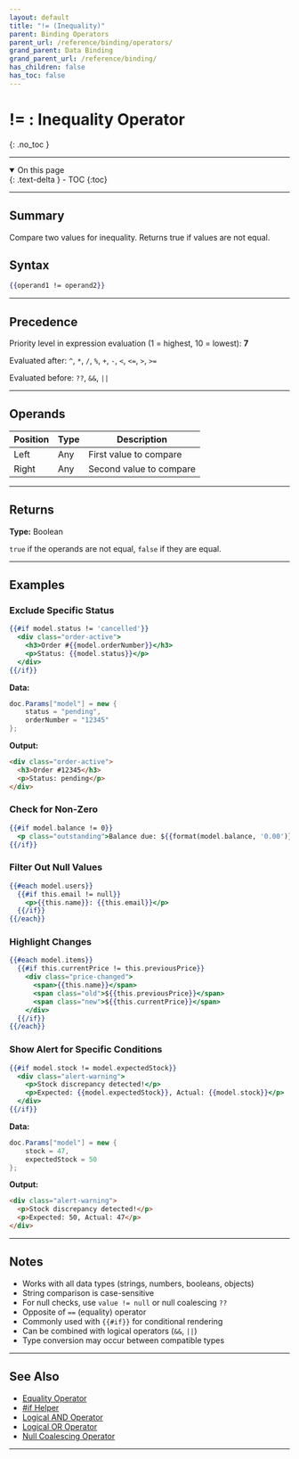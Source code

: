 ```yaml
---
layout: default
title: "!= (Inequality)"
parent: Binding Operators
parent_url: /reference/binding/operators/
grand_parent: Data Binding
grand_parent_url: /reference/binding/
has_children: false
has_toc: false
---
```


# != : Inequality Operator
{: .no_toc }

---

<details open class='top-toc' markdown="block">
  <summary>
    On this page
  </summary>
  {: .text-delta }
- TOC
{:toc}
</details>

---

## Summary

Compare two values for inequality. Returns true if values are not equal.

## Syntax

```handlebars
{{operand1 != operand2}}
```

---

## Precedence

Priority level in expression evaluation (1 = highest, 10 = lowest): **7**

Evaluated after: `^`, `*`, `/`, `%`, `+`, `-`, `<`, `<=`, `>`, `>=`

Evaluated before: `??`, `&&`, `||`

---

## Operands

| Position | Type | Description |
|----------|------|-------------|
| Left | Any | First value to compare |
| Right | Any | Second value to compare |

---

## Returns

**Type:** Boolean

`true` if the operands are not equal, `false` if they are equal.

---

## Examples

### Exclude Specific Status

```handlebars
{{#if model.status != 'cancelled'}}
  <div class="order-active">
    <h3>Order #{{model.orderNumber}}</h3>
    <p>Status: {{model.status}}</p>
  </div>
{{/if}}
```

**Data:**
```csharp
doc.Params["model"] = new {
    status = "pending",
    orderNumber = "12345"
};
```

**Output:**
```html
<div class="order-active">
  <h3>Order #12345</h3>
  <p>Status: pending</p>
</div>
```

### Check for Non-Zero

```handlebars
{{#if model.balance != 0}}
  <p class="outstanding">Balance due: ${{format(model.balance, '0.00')}}</p>
{{/if}}
```

### Filter Out Null Values

```handlebars
{{#each model.users}}
  {{#if this.email != null}}
    <p>{{this.name}}: {{this.email}}</p>
  {{/if}}
{{/each}}
```

### Highlight Changes

```handlebars
{{#each model.items}}
  {{#if this.currentPrice != this.previousPrice}}
    <div class="price-changed">
      <span>{{this.name}}</span>
      <span class="old">${{this.previousPrice}}</span>
      <span class="new">${{this.currentPrice}}</span>
    </div>
  {{/if}}
{{/each}}
```

### Show Alert for Specific Conditions

```handlebars
{{#if model.stock != model.expectedStock}}
  <div class="alert-warning">
    <p>Stock discrepancy detected!</p>
    <p>Expected: {{model.expectedStock}}, Actual: {{model.stock}}</p>
  </div>
{{/if}}
```

**Data:**
```csharp
doc.Params["model"] = new {
    stock = 47,
    expectedStock = 50
};
```

**Output:**
```html
<div class="alert-warning">
  <p>Stock discrepancy detected!</p>
  <p>Expected: 50, Actual: 47</p>
</div>
```

---

## Notes

- Works with all data types (strings, numbers, booleans, objects)
- String comparison is case-sensitive
- For null checks, use `value != null` or null coalescing `??`
- Opposite of `==` (equality) operator
- Commonly used with `{{#if}}` for conditional rendering
- Can be combined with logical operators (`&&`, `||`)
- Type conversion may occur between compatible types

---

## See Also

- [Equality Operator](./equality.md)
- [#if Helper](../helpers/if.md)
- [Logical AND Operator](./and.md)
- [Logical OR Operator](./or.md)
- [Null Coalescing Operator](./nullcoalesce.md)

---
